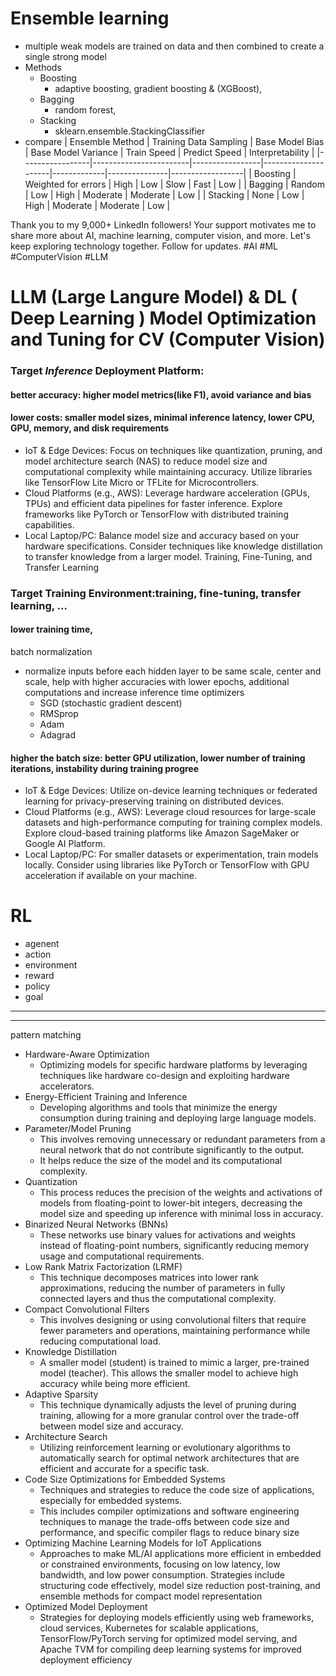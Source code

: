 # Ensemble learning
- multiple weak models are trained on data and then combined to create a single strong model
- Methods
    - Boosting
        - adaptive boosting, gradient boosting & (XGBoost), 
    - Bagging
        - random forest, 
    - Stacking
        - sklearn.ensemble.StackingClassifier
- compare 
| Ensemble Method | Training Data Sampling | Base Model Bias | Base Model Variance | Train Speed | Predict Speed | Interpretability |
|-----------------|------------------------|-----------------|---------------------|-------------|---------------|------------------|
| Boosting        | Weighted for errors    | High            | Low                 | Slow        | Fast          | Low              |
| Bagging         | Random                 | Low             | High                | Moderate    | Moderate      | Low              |
| Stacking        | None                   | Low             | High                | Moderate    | Moderate      | Low              |


Thank you to my 9,000+ LinkedIn followers! Your support motivates me to share more about AI, machine learning, computer vision, and more. Let's keep exploring technology together. Follow for updates. #AI #ML #ComputerVision #LLM


# LLM (Large Langure Model) & DL ( Deep Learning ) Model Optimization and Tuning for CV (Computer Vision)

### Target *Inference* Deployment Platform:
#### better accuracy: higher model metrics(like F1), avoid variance and bias
#### lower costs: smaller model sizes, minimal inference latency, lower CPU, GPU, memory, and disk requirements

- IoT & Edge Devices: Focus on techniques like quantization, pruning, and model architecture search (NAS) to reduce model size and computational complexity while maintaining accuracy. Utilize libraries like TensorFlow Lite Micro or TFLite for Microcontrollers.
- Cloud Platforms (e.g., AWS): Leverage hardware acceleration (GPUs, TPUs) and efficient data pipelines for faster inference. Explore frameworks like PyTorch or TensorFlow with distributed training capabilities.
- Local Laptop/PC: Balance model size and accuracy based on your hardware specifications. Consider techniques like knowledge distillation to transfer knowledge from a larger model.
Training, Fine-Tuning, and Transfer Learning

### Target Training Environment:training, fine-tuning, transfer learning, ... 
#### lower training time, 
batch normalization
- normalize inputs before each hidden layer to be same scale, center and scale, help with higher accuracies with lower epochs, additional computations and increase inference time
optimizers
    - SGD (stochastic gradient descent)
    - RMSprop
    - Adam
    - Adagrad


#### higher the batch size: better GPU utilization, lower number of training iterations, instability during training progree

- IoT & Edge Devices: Utilize on-device learning techniques or federated learning for privacy-preserving training on distributed devices.
- Cloud Platforms (e.g., AWS): Leverage cloud resources for large-scale datasets and high-performance computing for training complex models. Explore cloud-based training platforms like Amazon SageMaker or Google AI Platform.
- Local Laptop/PC: For smaller datasets or experimentation, train models locally. Consider using libraries like PyTorch or TensorFlow with GPU acceleration if available on your machine.




# RL
- agenent
- action
- environment
- reward
- policy
- goal


---

---


pattern matching





- Hardware-Aware Optimization 
    - Optimizing models for specific hardware platforms by leveraging techniques like hardware co-design and exploiting hardware accelerators.
- Energy-Efficient Training and Inference
    - Developing algorithms and tools that minimize the energy consumption during training and deploying large language models.
- Parameter/Model Pruning
    - This involves removing unnecessary or redundant parameters from a neural network that do not contribute significantly to the output. 
    - It helps reduce the size of the model and its computational complexity.
- Quantization
    - This process reduces the precision of the weights and activations of models from floating-point to lower-bit integers, decreasing the model size and speeding up inference with minimal loss in accuracy.
- Binarized Neural Networks (BNNs)
    - These networks use binary values for activations and weights instead of floating-point numbers, significantly reducing memory usage and computational requirements.
- Low Rank Matrix Factorization (LRMF)
    - This technique decomposes matrices into lower rank approximations, reducing the number of parameters in fully connected layers and thus the computational complexity.
- Compact Convolutional Filters
    - This involves designing or using convolutional filters that require fewer parameters and operations, maintaining performance while reducing computational load.
- Knowledge Distillation
    - A smaller model (student) is trained to mimic a larger, pre-trained model (teacher). This allows the smaller model to achieve high accuracy while being more efficient.
- Adaptive Sparsity
    - This technique dynamically adjusts the level of pruning during training, allowing for a more granular control over the trade-off between model size and accuracy.
- Architecture Search
    - Utilizing reinforcement learning or evolutionary algorithms to automatically search for optimal network architectures that are efficient and accurate for a specific task.
- Code Size Optimizations for Embedded Systems
    - Techniques and strategies to reduce the code size of applications, especially for embedded systems. 
    - This includes compiler optimizations and software engineering techniques to manage the trade-offs between code size and performance, and specific compiler flags to reduce binary size
- Optimizing Machine Learning Models for IoT Applications
    - Approaches to make ML/AI applications more efficient in embedded or constrained environments, focusing on low latency, low bandwidth, and low power consumption. Strategies include structuring code effectively, model size reduction post-training, and ensemble methods for compact model representation
- Optimized Model Deployment
    - Strategies for deploying models efficiently using web frameworks, cloud services, Kubernetes for scalable applications, TensorFlow/PyTorch serving for optimized model serving, and Apache TVM for compiling deep learning systems for improved deployment efficiency